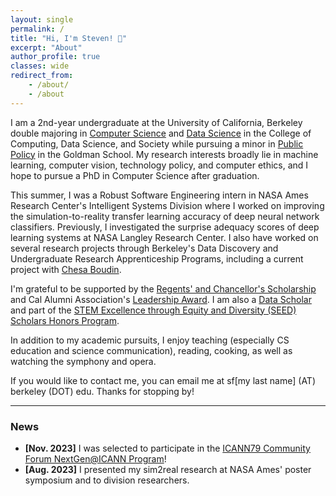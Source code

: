 ```yaml
---
layout: single
permalink: /
title: "Hi, I'm Steven! 👋"
excerpt: "About"
author_profile: true
classes: wide
redirect_from:
    - /about/
    - /about
---
```


I am a 2nd-year undergraduate at the University of California, Berkeley double majoring in [Computer Science](https://eecs.berkeley.edu/cs/) and [Data Science](https://data.berkeley.edu/academics/data-science-undergraduate-studies/data-science-major) in the College of Computing, Data Science, and Society while pursuing a minor in [Public Policy](https://gspp.berkeley.edu) in the Goldman School. My research interests broadly lie in machine learning, computer vision, technology policy, and computer ethics, and I hope to pursue a PhD in Computer Science after graduation.

This summer, I was a Robust Software Engineering intern in NASA Ames Research Center's Intelligent Systems Division where I worked on improving the simulation-to-reality transfer learning accuracy of deep neural network classifiers. Previously, I investigated the surprise adequacy scores of deep learning systems at NASA Langley Research Center. I also have worked on several research projects through Berkeley's Data Discovery and Undergraduate Research Apprenticeship Programs, including a current project with [Chesa Boudin](https://www.law.berkeley.edu/our-faculty/faculty-profiles/chesa-boudin/#tab_profile). 

I'm grateful to be supported by the [Regents' and Chancellor's Scholarship](https://financialaid.berkeley.edu/types-of-aid-at-berkeley/scholarships/regents-and-chancellors-scholarship/) and Cal Alumni Association's [Leadership Award](https://alumni.berkeley.edu/get-involved/scholarships/the-leadership-award/). I am also a [Data Scholar](https://data.berkeley.edu/data-science/student-opportunities/data-scholars) and part of the [STEM Excellence through Equity and Diversity (SEED) Scholars Honors Program](https://seedscholars.berkeley.edu/home).

In addition to my academic pursuits, I enjoy teaching (especially CS education and science communication), reading, cooking, as well as watching the symphony and opera.

If you would like to contact me, you can email me at sf[my last name] (AT) berkeley (DOT) edu. Thanks for stopping by!

---

### News

- **[Nov. 2023]** I was selected to participate in the [ICANN79 Community Forum NextGen@ICANN Program](https://www.icann.org/en/announcements/details/icann-announces-nextgenicann79-participants-27-11-2023-en)!
- **[Aug. 2023]** I presented my sim2real research at NASA Ames' poster symposium and to division researchers.